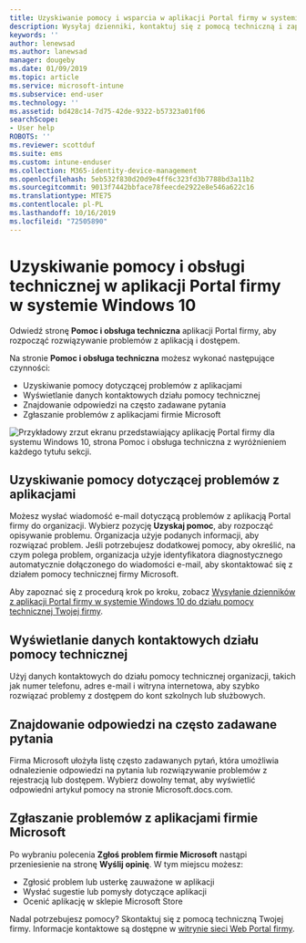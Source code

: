 ```yaml
---
title: Uzyskiwanie pomocy i wsparcia w aplikacji Portal firmy w systemie Windows 10 | Microsoft Docs
description: Wysyłaj dzienniki, kontaktuj się z pomocą techniczną i zapoznawaj się z często zadawanymi pytaniami na stronie Pomoc i obsługa techniczna aplikacji Portal firmy.
keywords: ''
author: lenewsad
ms.author: lanewsad
manager: dougeby
ms.date: 01/09/2019
ms.topic: article
ms.service: microsoft-intune
ms.subservice: end-user
ms.technology: ''
ms.assetid: bd428c14-7d75-42de-9322-b57323a01f06
searchScope:
- User help
ROBOTS: ''
ms.reviewer: scottduf
ms.suite: ems
ms.custom: intune-enduser
ms.collection: M365-identity-device-management
ms.openlocfilehash: 5eb532f830d20d9e4ff6c323fd3b7788bd3a11b2
ms.sourcegitcommit: 9013f7442bbface78feecde2922e8e546a622c16
ms.translationtype: MTE75
ms.contentlocale: pl-PL
ms.lasthandoff: 10/16/2019
ms.locfileid: "72505890"
---
```

# <a name="get-help-and-support-in-company-portal-for-windows-10"></a>Uzyskiwanie pomocy i obsługi technicznej w aplikacji Portal firmy w systemie Windows 10

Odwiedź stronę **Pomoc i obsługa techniczna** aplikacji Portal firmy, aby rozpocząć rozwiązywanie problemów z aplikacją i dostępem.   

Na stronie **Pomoc i obsługa techniczna** możesz wykonać następujące czynności:  

* Uzyskiwanie pomocy dotyczącej problemów z aplikacjami
* Wyświetlanie danych kontaktowych działu pomocy technicznej
* Znajdowanie odpowiedzi na często zadawane pytania 
* Zgłaszanie problemów z aplikacjami firmie Microsoft

![Przykładowy zrzut ekranu przedstawiający aplikację Portal firmy dla systemu Windows 10, strona Pomoc i obsługa techniczna z wyróżnieniem każdego tytułu sekcji.](./media/1812_UCP_Help_Support_sections.png)  

## <a name="get-help-with-app-problems"></a>Uzyskiwanie pomocy dotyczącej problemów z aplikacjami

Możesz wysłać wiadomość e-mail dotyczącą problemów z aplikacją Portal firmy do organizacji. Wybierz pozycję **Uzyskaj pomoc**, aby rozpocząć opisywanie problemu. Organizacja użyje podanych informacji, aby rozwiązać problem. Jeśli potrzebujesz dodatkowej pomocy, aby określić, na czym polega problem, organizacja użyje identyfikatora diagnostycznego automatycznie dołączonego do wiadomości e-mail, aby skontaktować się z działem pomocy technicznej firmy Microsoft.  

Aby zapoznać się z procedurą krok po kroku, zobacz [Wysyłanie dzienników z aplikacji Portal firmy w systemie Windows 10 do działu pomocy technicznej Twojej firmy](send-logs-to-your-it-admin-cp-windows.md).  

## <a name="view-helpdesk-contact-details"></a>Wyświetlanie danych kontaktowych działu pomocy technicznej  
Użyj danych kontaktowych do działu pomocy technicznej organizacji, takich jak numer telefonu, adres e-mail i witryna internetowa, aby szybko rozwiązać problemy z dostępem do kont szkolnych lub służbowych.  

## <a name="find-answers-to-frequently-asked-questions"></a>Znajdowanie odpowiedzi na często zadawane pytania  
Firma Microsoft ułożyła listę często zadawanych pytań, która umożliwia odnalezienie odpowiedzi na pytania lub rozwiązywanie problemów z rejestracją lub dostępem. Wybierz dowolny temat, aby wyświetlić odpowiedni artykuł pomocy na stronie Microsoft.docs.com.  

## <a name="report-app-problems-to-microsoft"></a>Zgłaszanie problemów z aplikacjami firmie Microsoft  
Po wybraniu polecenia **Zgłoś problem firmie Microsoft** nastąpi przeniesienie na stronę **Wyślij opinię**. W tym miejscu możesz:

* Zgłosić problem lub usterkę zauważone w aplikacji  
* Wysłać sugestie lub pomysły dotyczące aplikacji  
* Ocenić aplikację w sklepie Microsoft Store   


Nadal potrzebujesz pomocy? Skontaktuj się z pomocą techniczną Twojej firmy. Informacje kontaktowe są dostępne w [witrynie sieci Web Portal firmy](https://go.microsoft.com/fwlink/?linkid=2010980).
